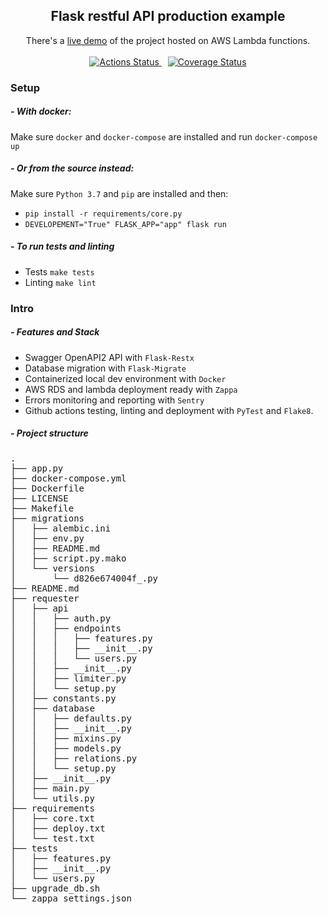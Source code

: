 
<h2 align='center'>Flask restful API production example</h2>
<p align='center'>
    There's a <a href='https://925b1pnu98.execute-api.us-east-2.amazonaws.com/production'>live demo</a> of the project hosted on AWS Lambda functions.
    <br /><br />
    <a href='https://github.com/mrf345/flask_restful_api_production_example/actions' target='_blank' style='margin-right: 2%'>
        <img alt='Actions Status' src='https://github.com/mrf345/flask_restful_api_production_example/workflows/CI/badge.svg' />
    </a>
    <a href='https://coveralls.io/github/mrf345/flask_restful_api_production_example?branch=master'>
        <img src='https://coveralls.io/repos/github/mrf345/flask_restful_api_production_example/badge.svg?branch=master' alt='Coverage Status' />
    </a>
</p>


### Setup
##### - With docker:
Make sure `docker` and `docker-compose` are installed and run `docker-compose up`

##### - Or from the source instead:
Make sure `Python 3.7` and `pip` are installed and then:
- `pip install -r requirements/core.py`
- `DEVELOPEMENT="True" FLASK_APP="app" flask run`

##### - To run tests and linting
- Tests `make tests`
- Linting `make lint`

### Intro
##### - Features and Stack
- Swagger OpenAPI2 API with `Flask-Restx`
- Database migration with `Flask-Migrate`
- Containerized local dev environment with `Docker`
- AWS RDS and lambda deployment ready with `Zappa`
- Errors monitoring and reporting with `Sentry`
- Github actions testing, linting and deployment with `PyTest` and `Flake8`. 


##### - Project structure
<pre>
.
├── app.py
├── docker-compose.yml
├── Dockerfile
├── LICENSE
├── Makefile
├── migrations
│   ├── alembic.ini
│   ├── env.py
│   ├── README.md
│   ├── script.py.mako
│   └── versions
│       └── d826e674004f_.py
├── README.md
├── requester
│   ├── api
│   │   ├── auth.py
│   │   ├── endpoints
│   │   │   ├── features.py
│   │   │   ├── __init__.py
│   │   │   └── users.py
│   │   ├── __init__.py
│   │   ├── limiter.py
│   │   └── setup.py
│   ├── constants.py
│   ├── database
│   │   ├── defaults.py
│   │   ├── __init__.py
│   │   ├── mixins.py
│   │   ├── models.py
│   │   ├── relations.py
│   │   └── setup.py
│   ├── __init__.py
│   ├── main.py
│   └── utils.py
├── requirements
│   ├── core.txt
│   ├── deploy.txt
│   └── test.txt
├── tests
│   ├── features.py
│   ├── __init__.py
│   └── users.py
├── upgrade_db.sh
└── zappa_settings.json
</pre>
